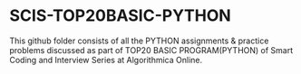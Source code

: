 # SCIS-TOP20BASIC-PYTHON

This github folder consists of all the PYTHON assignments & practice problems discussed as part of TOP20 BASIC PROGRAM(PYTHON) of Smart Coding and Interview Series at Algorithmica Online.
